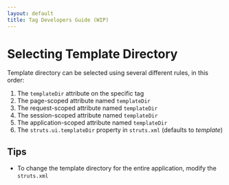 ```yaml
---
layout: default
title: Tag Developers Guide (WIP)
---
```


# Selecting Template Directory

Template directory can be selected using several different rules, in this order:

1. The `templateDir` attribute on the specific tag
2. The page-scoped attribute named `templateDir`
3. The request-scoped attribute named `templateDir`
4. The session-scoped attribute named `templateDir`
5. The application-scoped attribute named `templateDir`
6. The `struts.ui.templateDir` property in `struts.xml` (defaults to _template_)

## Tips

- To change the template directory for the entire application, modify the `struts.xml` 
